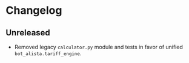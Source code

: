 # Changelog

## Unreleased
- Removed legacy `calculator.py` module and tests in favor of unified `bot_alista.tariff_engine`.
